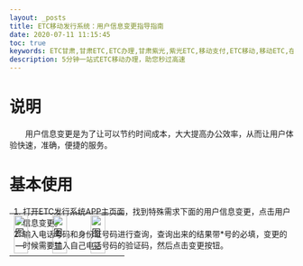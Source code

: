 ```yaml
---
layout: _posts
title: ETC移动发行系统：用户信息变更指导指南
date: 2020-07-11 11:15:45
toc: true
keywords: ETC甘肃,甘肃ETC,ETC办理,甘肃紫光,紫光ETC,移动支付,ETC移动,移动ETC,在线充值,ETC办理,卡片办理,OBU办理,OBU激活,ETC手持终端,甘肃ETC办理,甘肃ETC发行,移动发行终端,ETC移动发行系统
description: 5分钟一站式ETC移动办理，助您秒过高速
---
```

# 说明
&emsp;&emsp;用户信息变更是为了让可以节约时间成本，大大提高办公效率，从而让用户体验快速，准确，便捷的服务。

# 基本使用
1. 打开ETC发行系统APP主页面，找到特殊需求下面的用户信息变更，点击用户信息变更。
2. 输入电话号码和身份证号码进行查询，查询出来的结果带*号的必填，变更的时候需要输入自己电话号码的验证码，然后点击变更按钮。
<table style = "margin-top:-80px"> 
  <tr>
      <td><img src="/pub-images/pub-images-prcture/problems6.png" width="70%"  alt="图一" /></td>
      <td><img src="/pub-images/pub-images-prcture/problems7.png" width="70%"  alt="图二" /></td>
      <td><img src="/pub-images/pub-images-prcture/problems8.png" width="70%"  alt="图三" /></td>
  </tr>
</table>

